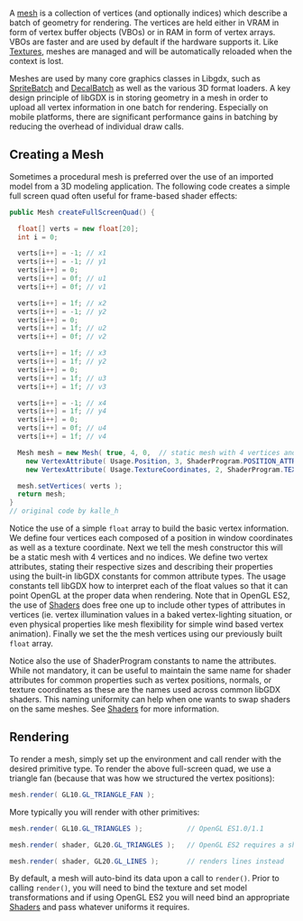 A [mesh](http://libgdx.badlogicgames.com/nightlies/docs/api/com/badlogic/gdx/graphics/Mesh.html) is a collection of vertices (and optionally indices) which describe a batch of geometry for rendering. The vertices are held either in VRAM in form of vertex buffer objects (VBOs) or in RAM in form of vertex arrays. VBOs are faster and are used by default if the hardware supports it. Like [Textures](http://libgdx.badlogicgames.com/nightlies/docs/api/com/badlogic/gdx/graphics/Texture.html), meshes are managed and will be automatically reloaded when the context is lost.

Meshes are used by many core graphics classes in Libgdx, such as [SpriteBatch](http://libgdx.badlogicgames.com/nightlies/docs/api/com/badlogic/gdx/graphics/g2d/SpriteBatch.html) and [DecalBatch](http://libgdx.badlogicgames.com/nightlies/docs/api/com/badlogic/gdx/graphics/g3d/decals/DecalBatch.html) as well as the various 3D format loaders. A key design principle of libGDX is in storing geometry in a mesh in order to upload all vertex information in one batch for rendering. Especially on mobile platforms, there are significant performance gains in batching by reducing the overhead of individual draw calls.

## Creating a Mesh ##

Sometimes a procedural mesh is preferred over the use of an imported model from a 3D modeling application. The following code creates a simple full screen quad often useful for frame-based shader effects:

```java
public Mesh createFullScreenQuad() {

  float[] verts = new float[20];
  int i = 0;

  verts[i++] = -1; // x1
  verts[i++] = -1; // y1
  verts[i++] = 0;
  verts[i++] = 0f; // u1
  verts[i++] = 0f; // v1

  verts[i++] = 1f; // x2
  verts[i++] = -1; // y2
  verts[i++] = 0;
  verts[i++] = 1f; // u2
  verts[i++] = 0f; // v2

  verts[i++] = 1f; // x3
  verts[i++] = 1f; // y2
  verts[i++] = 0;
  verts[i++] = 1f; // u3
  verts[i++] = 1f; // v3

  verts[i++] = -1; // x4
  verts[i++] = 1f; // y4
  verts[i++] = 0;
  verts[i++] = 0f; // u4
  verts[i++] = 1f; // v4

  Mesh mesh = new Mesh( true, 4, 0,  // static mesh with 4 vertices and no indices
    new VertexAttribute( Usage.Position, 3, ShaderProgram.POSITION_ATTRIBUTE ),
    new VertexAttribute( Usage.TextureCoordinates, 2, ShaderProgram.TEXCOORD_ATTRIBUTE+"0" ) );

  mesh.setVertices( verts );
  return mesh;
}
// original code by kalle_h
```

Notice the use of a simple `float` array to build the basic vertex information. We define four vertices each composed of a position in window coordinates as well as a texture coordinate. Next we tell the mesh constructor this will be a static mesh with 4 vertices and no indices. We define two vertex attributes, stating their respective sizes and describing their properties using the built-in libGDX constants for common attribute types. The usage constants tell libGDX how to interpret each of the float values so that it can point OpenGL at the proper data when rendering. Note that in OpenGL ES2, the use of [Shaders](Shaders) does free one up to include other types of attributes in vertices (ie. vertex illumination values in a baked vertex-lighting situation, or even physical properties like mesh flexibility for simple wind based vertex animation). Finally we set the the mesh vertices using our previously built `float` array.

Notice also the use of ShaderProgram constants to name the attributes. While not mandatory, it can be useful to maintain the same name for shader attributes for common properties such as vertex positions, normals, or texture coordinates as these are the names used across common libGDX shaders. This naming uniformity can help when one wants to swap shaders on the same meshes. See [Shaders](Shaders) for more information.

## Rendering ##

To render a mesh, simply set up the environment and call render with the desired primitive type. To render the above full-screen quad, we use a triangle fan (because that was how we structured the vertex positions):

```java
mesh.render( GL10.GL_TRIANGLE_FAN );
```

More typically you will render with other primitives:

```java
mesh.render( GL10.GL_TRIANGLES );           // OpenGL ES1.0/1.1

mesh.render( shader, GL20.GL_TRIANGLES );   // OpenGL ES2 requires a shader

mesh.render( shader, GL20.GL_LINES );       // renders lines instead
```

By default, a mesh will auto-bind its data upon a call to `render()`. Prior to calling `render()`, you will need to bind the texture and set model transformations and if using OpenGL ES2 you will need bind an appropriate [Shaders](Shaders) and pass whatever uniforms it requires.